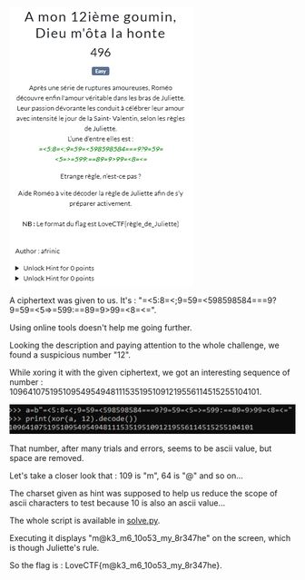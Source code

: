 ![Challenge Description](files/chall.png)

A ciphertext was given to us. It's : "=<5:8=<;9=59=<598598584===9?9=59=<5=>=599:==89=9>99=<8=<=".

Using online tools doesn't help me going further.

Looking the description and paying attention to the whole challenge, we found a suspicious number "12".

While xoring it with the given ciphertext, we got an interesting sequence of number : 109641075195109549549481115351951091219556114515255104101.

![xor_with_12](files/part1.png)

That number, after many trials and errors, seems to be ascii value, but space are removed.

Let's take a closer look that : 109 is "m", 64 is "@" and so on... 

The charset given as hint was supposed to help us reduce the scope of ascii characters to test because 10 is also an ascii value...

The whole script is available in [solve.py](files/solve.py).

Executing it displays "m@k3_m6_10o53_my_8r347he" on the screen, which is though Juliette's rule.

So the flag is : LoveCTF{m@k3_m6_10o53_my_8r347he}.